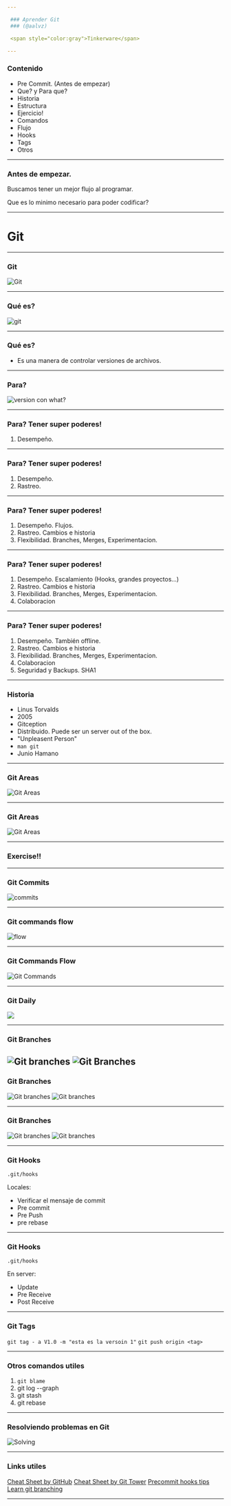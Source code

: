 ```yaml
---

 ### Aprender Git
 ### (@aalvz)

 <span style="color:gray">Tinkerware</span>

---
```


 ### Contenido

 - Pre Commit. (Antes de empezar)
 - Que? y Para que?
 - Historia
 - Estructura
 - Ejercicio!
 - Comandos
 - Flujo
 - Hooks
 - Tags
 - Otros

---

 ### Antes de empezar.

 Buscamos tener un mejor flujo al programar.

 Que es lo minimo necesario para poder codificar?

---

  # Git

---

  ### Git

  ![Git](https://camo.githubusercontent.com/67de5c81cc8c4207059c239ad08454188b9d0ed3/687474703a2f2f6368726973706562626c652e636f6d2f706f7374732f31312f6769742d72656c6967696f6e2e6a7067)

---

 ### Qué es?
 ![git](https://images-cdn.9gag.com/photo/aynmL0X_700b.jpg)

---

 ### Qué es?

 - Es una manera de controlar versiones de archivos.

---

 ### Para?

 ![version con what?](http://smutch.github.io/VersionControlTutorial/_images/vc-xkcd.jpg)

---


 ### Para? Tener super poderes!

 1. Desempeño.

---

 ### Para? Tener super poderes!

 1. Desempeño.
 2. Rastreo.

---

 ### Para? Tener super poderes!

 1. Desempeño. Flujos. 
 2. Rastreo. Cambios e historia
 3. Flexibilidad. Branches, Merges, Experimentacion. 

---

 ### Para? Tener super poderes!

 1. Desempeño. Escalamiento (Hooks, grandes proyectos...)
 2. Rastreo. Cambios e historia
 3. Flexibilidad. Branches, Merges, Experimentacion.
 4. Colaboracion

---

 ### Para? Tener super poderes!

 1. Desempeño. También offline. 
 2. Rastreo. Cambios e historia
 3. Flexibilidad. Branches, Merges, Experimentacion.
 4. Colaboracion
 5. Seguridad y Backups. SHA1

---

  ### Historia

  - Linus Torvalds
  - 2005
  - Gitception
  - Distribuido. Puede ser un server out of the box.
  - "Unpleasent Person"
  - `man git`
  - Junio Hamano

---

 ### Git Areas

 ![Git Areas](https://git-scm.com/images/about/index1@2x.png)

---

 ### Git Areas

 ![Git Areas](https://asanzdiego.github.io/curso-git-github-markdown-2016/slides/img/git-all-areas-estrecho-bis.png)

---

  ### Exercise!!

---

  ### Git Commits

  ![commits](https://imgs.xkcd.com/comics/git_commit.png)

---

  ### Git commands flow

  ![flow](https://camo.githubusercontent.com/e5bc854447ea2ca92b375117294007a1c496ac36/68747470733a2f2f7777772e73696c766572706561732e6f72672f696d616765732f6769745f657665727468696e675f69735f6c6f63616c2e706e67)

---

 ### Git Commands Flow

 ![Git Commands](https://camo.githubusercontent.com/6d599db858665e9813a8103f356678c8c5e4e3e4/687474703a2f2f6934332e74696e797069632e636f6d2f32726d773769782e706e67)
 
---

 ### Git Daily
 ![](https://image.slidesharecdn.com/gameplanapp-simple-daily-git-workflow1-120403121618-phpapp01/95/simple-daily-workflow-with-git-1-728.jpg?cb=1333455417)

---


 ### Git Branches

 ![Git branches](assets/gitnormalbranches.png)
 ![Git Branches](https://www.visualstudio.com/en-us/docs/integrate/api/git/_img/ahead-behind.png)
---

 ### Git Branches

 ![Git branches](assets/gitbranches.png)
 ![Git branches](https://buddy.works/data/blog/_images/feature-branch.png)

---
 ### Git Branches

 ![Git branches](assets/gitbranches.png)
 ![Git branches](https://buddy.works/data/blog/_images/gitflow.png)

---

 ### Git Hooks
 
 `.git/hooks`

 Locales:
 - Verificar el mensaje de commit
 - Pre commit
 - Pre Push
 - pre rebase

---
 ### Git Hooks
 
 `.git/hooks`

 En server:
 - Update
 - Pre Receive
 - Post Receive

---

 ### Git Tags

 `git tag - a V1.0 -m "esta es la versoin 1"`
 `git push origin <tag>`

---

  ### Otros comandos utiles

  1. `git blame`
  2. git log --graph
  3. git stash
  4. git rebase

---

  ### Resolviendo problemas en Git
  ![Solving](https://pbs.twimg.com/media/BjSirHmCAAArx_l.png:large)

---

 ### Links utiles

  [Cheat Sheet by GitHub](https://services.github.com/on-demand/downloads/github-git-cheat-sheet.pdf)
  [Cheat Sheet by Git Tower](https://www.git-tower.com/blog/git-cheat-sheet/)
  [Precommit hooks tips](http://codeinthehole.com/tips/tips-for-using-a-git-pre-commit-hook/)
  [Learn git branching](https://learngitbranching.js.org/)

---
